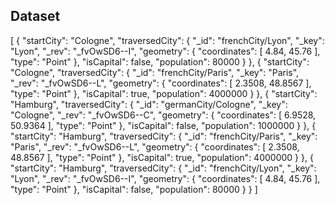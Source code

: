 ## Dataset

[
    {
        "startCity": "Cologne",
        "traversedCity": {
            "_id": "frenchCity/Lyon",
            "_key": "Lyon",
            "_rev": "_fvOwSD6--I",
            "geometry": {
                "coordinates": [
                    4.84,
                    45.76
                ],
                "type": "Point"
            },
            "isCapital": false,
            "population": 80000
        }
    },
    {
        "startCity": "Cologne",
        "traversedCity": {
            "_id": "frenchCity/Paris",
            "_key": "Paris",
            "_rev": "_fvOwSD6--L",
            "geometry": {
                "coordinates": [
                    2.3508,
                    48.8567
                ],
                "type": "Point"
            },
            "isCapital": true,
            "population": 4000000
        }
    },
    {
        "startCity": "Hamburg",
        "traversedCity": {
            "_id": "germanCity/Cologne",
            "_key": "Cologne",
            "_rev": "_fvOwSD6--C",
            "geometry": {
                "coordinates": [
                    6.9528,
                    50.9364
                ],
                "type": "Point"
            },
            "isCapital": false,
            "population": 1000000
        }
    },
    {
        "startCity": "Hamburg",
        "traversedCity": {
            "_id": "frenchCity/Paris",
            "_key": "Paris",
            "_rev": "_fvOwSD6--L",
            "geometry": {
                "coordinates": [
                    2.3508,
                    48.8567
                ],
                "type": "Point"
            },
            "isCapital": true,
            "population": 4000000
        }
    },
    {
        "startCity": "Hamburg",
        "traversedCity": {
            "_id": "frenchCity/Lyon",
            "_key": "Lyon",
            "_rev": "_fvOwSD6--I",
            "geometry": {
                "coordinates": [
                    4.84,
                    45.76
                ],
                "type": "Point"
            },
            "isCapital": false,
            "population": 80000
        }
    }
]